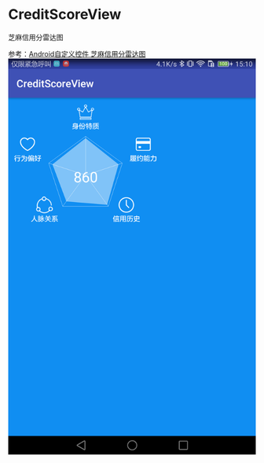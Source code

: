 # CreditScoreView
芝麻信用分雷达图

参考：[Android自定义控件 芝麻信用分雷达图](http://www.jianshu.com/p/293a1369a66e)
![效果图](https://github.com/shun1249844726/CreditScoreView/blob/master/image/device-2017-04-27-151016.png)